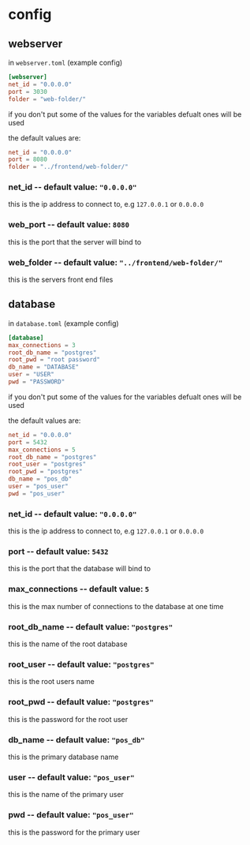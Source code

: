 # config
## webserver
in `webserver.toml` (example config)
```toml
[webserver]
net_id = "0.0.0.0"
port = 3030
folder = "web-folder/"
```
if you don't put some of the values for the variables defualt ones will be used


the default values are:
```toml
net_id = "0.0.0.0"
port = 8080
folder = "../frontend/web-folder/"
```
### net_id -- default value: `"0.0.0.0"`
this is the ip address to connect to, e.g `127.0.0.1` or `0.0.0.0`
### web_port -- default value: `8080`
this is the port that the server will bind to
### web_folder -- default value: `"../frontend/web-folder/"`
this is the servers front end files

## database
in `database.toml` (example config)
```toml
[database]
max_connections = 3
root_db_name = "postgres"
root_pwd = "root password"
db_name = "DATABASE"
user = "USER"
pwd = "PASSWORD"
```
if you don't put some of the values for the variables defualt ones will be used


the default values are:
```toml
net_id = "0.0.0.0"
port = 5432
max_connections = 5
root_db_name = "postgres"
root_user = "postgres"
root_pwd = "postgres"
db_name = "pos_db"
user = "pos_user"
pwd = "pos_user"
```
### net_id -- default value: `"0.0.0.0"`
this is the ip address to connect to, e.g `127.0.0.1` or `0.0.0.0`
### port -- default value: `5432`
this is the port that the database will bind to
### max_connections -- default value: `5`
this is the max number of connections to the database at one time
### root_db_name -- default value: `"postgres"`
this is the name of the root database
### root_user -- default value: `"postgres"`
this is the root users name
### root_pwd -- default value: `"postgres"`
this is the password for the root user
### db_name -- default value: `"pos_db"`
this is the primary database name
### user -- default value: `"pos_user"`
this is the name of the primary user
### pwd -- default value: `"pos_user"`
this is the password for the primary user